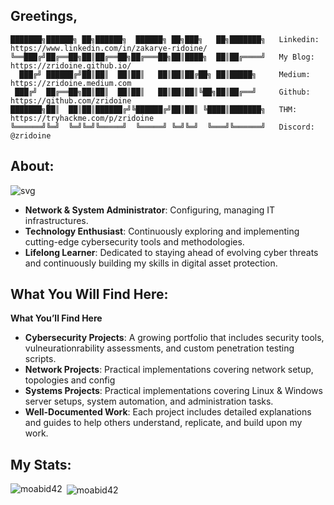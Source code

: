 ## Greetings,

```
███████╗██████╗ ██╗██████╗  ██████╗ ██╗███╗   ██╗███████╗   Linkedin: https://www.linkedin.com/in/zakarye-ridoine/
╚══███╔╝██╔══██╗██║██╔══██╗██╔═══██╗██║████╗  ██║██╔════╝   My Blog: https://zridoine.github.io/
  ███╔╝ ██████╔╝██║██║  ██║██║   ██║██║██╔██╗ ██║█████╗     Medium: https://zridoine.medium.com
 ███╔╝  ██╔══██╗██║██║  ██║██║   ██║██║██║╚██╗██║██╔══╝     Github: https://github.com/zridoine
███████╗██║  ██║██║██████╔╝╚██████╔╝██║██║ ╚████║███████╗   THM: https://tryhackme.com/p/zridoine
╚══════╝╚═╝  ╚═╝╚═╝╚═════╝  ╚═════╝ ╚═╝╚═╝  ╚═══╝╚══════╝   Discord: @zridoine
```
## About:

![svg](https://readme-typing-svg.demolab.com?font=Jersey+10&size=32&duration=3500&pause=500&color=FFFFFF&width=600&lines=Network+%26+System+Administrator+Technicien)
* **Network & System Administrator**: Configuring, managing IT infrastructures.
* **Technology Enthusiast**: Continuously exploring and implementing cutting-edge cybersecurity tools and methodologies.
* **Lifelong Learner**: Dedicated to staying ahead of evolving cyber threats and continuously building my skills in digital asset protection.

## What You Will Find Here:

**What You’ll Find Here**
* **Cybersecurity Projects**: A growing portfolio that includes security tools, vulneurationrability assessments, and custom penetration testing scripts.
* **Network Projects**: Practical implementations covering network setup, topologies and config
* **Systems Projects**: Practical implementations covering Linux & Windows server setups, system automation, and administration tasks.
* **Well-Documented Work**: Each project includes detailed explanations and guides to help others understand, replicate, and build upon my work.

## My Stats:

<p><img align="left" src="https://github-readme-stats.vercel.app/api/top-langs?username=zared1&show_icons=true&locale=en&layout=compact" alt="moabid42" /></p>

<p>&nbsp;<img align="center" src="https://github-readme-stats.vercel.app/api?username=zared1&show_icons=true&locale=en" alt="moabid42" /></p>


